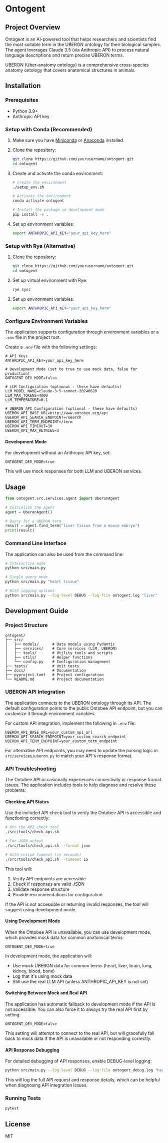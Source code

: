 # Ontogent

## Project Overview

Ontogent is an AI-powered tool that helps researchers and scientists find the most suitable term in the UBERON ontology for their biological samples. The agent leverages Claude 3.5 (via Anthropic API) to process natural language descriptions and return precise UBERON terms.

UBERON (Uber-anatomy ontology) is a comprehensive cross-species anatomy ontology that covers anatomical structures in animals.

## Installation

### Prerequisites

- Python 3.9+
- Anthropic API key

### Setup with Conda (Recommended)

1. Make sure you have [Miniconda](https://docs.conda.io/en/latest/miniconda.html) or [Anaconda](https://www.anaconda.com/download/) installed.

2. Clone the repository:
   ```bash
   git clone https://github.com/yourusername/ontogent.git
   cd ontogent
   ```

3. Create and activate the conda environment:
   ```bash
   # Create the environment
   ./setup_env.sh
   
   # Activate the environment
   conda activate ontogent
   
   # Install the package in development mode
   pip install -e .
   ```

4. Set up environment variables:
   ```bash
   export ANTHROPIC_API_KEY="your_api_key_here"
   ```

### Setup with Rye (Alternative)

1. Clone the repository:
   ```bash
   git clone https://github.com/yourusername/ontogent.git
   cd ontogent
   ```

2. Set up virtual environment with Rye:
   ```bash
   rye sync
   ```

3. Set up environment variables:
   ```bash
   export ANTHROPIC_API_KEY="your_api_key_here"
   ```

### Configure Environment Variables

The application supports configuration through environment variables or a `.env` file in the project root. 

Create a `.env` file with the following settings:

```
# API Keys
ANTHROPIC_API_KEY=your_api_key_here

# Development Mode (set to true to use mock data, false for production)
ONTOGENT_DEV_MODE=false

# LLM Configuration (optional - these have defaults)
LLM_MODEL_NAME=claude-3-5-sonnet-20240620
LLM_MAX_TOKENS=4000
LLM_TEMPERATURE=0.1

# UBERON API Configuration (optional - these have defaults)
UBERON_API_BASE_URL=http://www.ontobee.org/api
UBERON_API_SEARCH_ENDPOINT=/search
UBERON_API_TERM_ENDPOINT=/term
UBERON_API_TIMEOUT=30
UBERON_API_MAX_RETRIES=3
```

#### Development Mode

For development without an Anthropic API key, set:

```
ONTOGENT_DEV_MODE=true
```

This will use mock responses for both LLM and UBERON services.

## Usage

```python
from ontogent.src.services.agent import UberonAgent

# Initialize the agent
agent = UberonAgent()

# Query for a UBERON term
result = agent.find_term("liver tissue from a mouse embryo")
print(result)
```

### Command Line Interface

The application can also be used from the command line:

```bash
# Interactive mode
python src/main.py

# Single query mode
python src/main.py "heart tissue"

# With logging options
python src/main.py --log-level DEBUG --log-file ontogent.log "liver"
```

## Development Guide

### Project Structure

```
ontogent/
├── src/
│   ├── models/      # Data models using Pydantic
│   ├── services/    # Core services (LLM, UBERON)
│   ├── tools/       # Utility tools and scripts
│   ├── utils/       # Helper functions
│   └── config.py    # Configuration management
├── tests/           # Unit tests
├── docs/            # Documentation
├── pyproject.toml   # Project configuration
└── README.md        # Project documentation
```

### UBERON API Integration

The application connects to the UBERON ontology through its API. The default configuration points to the public Ontobee API endpoint, but you can customize it through environment variables.

For custom API integration, implement the following in `.env` file:

```
UBERON_API_BASE_URL=your_custom_api_url
UBERON_API_SEARCH_ENDPOINT=your_custom_search_endpoint
UBERON_API_TERM_ENDPOINT=your_custom_term_endpoint
```

For alternative API endpoints, you may need to update the parsing logic in `src/services/uberon.py` to match your API's response format.

### API Troubleshooting

The Ontobee API occasionally experiences connectivity or response format issues. The application includes tools to help diagnose and resolve these problems:

#### Checking API Status

Use the included API check tool to verify the Ontobee API is accessible and functioning correctly:

```bash
# Run the API check tool
./src/tools/check_api.sh

# For JSON output
./src/tools/check_api.sh --format json

# With custom timeout (in seconds)
./src/tools/check_api.sh --timeout 15
```

This tool will:
1. Verify API endpoints are accessible
2. Check if responses are valid JSON
3. Validate response structure
4. Provide recommendations for configuration

If the API is not accessible or returning invalid responses, the tool will suggest using development mode.

#### Using Development Mode

When the Ontobee API is unavailable, you can use development mode, which provides mock data for common anatomical terms:

```
ONTOGENT_DEV_MODE=true
```

In development mode, the application will:
- Use mock UBERON data for common terms (heart, liver, brain, lung, kidney, blood, bone)
- Log that it's using mock data
- Still use the real LLM API (unless ANTHROPIC_API_KEY is not set)

#### Switching Between Mock and Real API

The application has automatic fallback to development mode if the API is not accessible. You can also force it to always try the real API first by setting:

```
ONTOGENT_DEV_MODE=false
```

This setting will attempt to connect to the real API, but will gracefully fall back to mock data if the API is unavailable or not responding correctly.

#### API Response Debugging

For detailed debugging of API responses, enable DEBUG-level logging:

```bash
python src/main.py --log-level DEBUG --log-file ontogent_debug.log "heart"
```

This will log the full API request and response details, which can be helpful when diagnosing API integration issues.

### Running Tests

```bash
pytest
```

## License

MIT